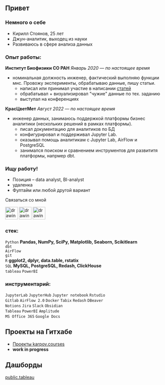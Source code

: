 ## Привет

### Немного о себе
- Кирилл Стоянов, 25 лет 
- Джун-аналитик, выходец из науки
- Развиваюсь в сфере анализа данных 

### Опыт работы:
**Институт Биофизики СО РАН** *Январь 2020 — по настоящее время*
- номинальная должность инженер, фактический выполняю функции мнс. Провожу эксперименты, обрабатываю данные, пишу статьи.
  - написал или принимал участие в написании [статей](https://scholar.google.ru/citations?hl=ru&user=iV7UiZwAAAAJ)
  - обрабатывал + визуализировал "чужие" данные по тех. заданию
  - выступал на конференциях

**КрасЦветМет** *Август 2022 — по настоящее время*
- инженер данных, занимаюсь поддержкой платформы бизнес аналитики (нескольких решений в рамках платформы).
  - писал документацию для аналитиков по БД
  - конфигурировал и поддерживал Jupyter Lab.
  - оказывал помощь аналитикам с Jupyter Lab, AirFlow и PostgreSQL
  - занимался поиском и сравнением инструментов для развититя платформы, напрмер dbt.

### Ищу работу!
- Позиция – data analyst, BI-analyst
- удаленка
- Фултайм или любой другой вариант 

Связаться со мной  

[<img src="https://camo.githubusercontent.com/557288cda39553886f194b718500f019047b4d0647db684fd87e0dfe5bbd17cc/68747470733a2f2f63646e2d69636f6e732d706e672e666c617469636f6e2e636f6d2f3531322f3134352f3134353830372e706e67" alt="drawing" width="40">](https://www.linkedin.com/in/kirill-stoyanov-502374195/)
[<img src="https://camo.githubusercontent.com/cd5e319c5e8d58acb6122c2525120409628c4c49f72fd5f71b542212035c0963/68747470733a2f2f75706c6f61642e77696b696d656469612e6f72672f77696b6970656469612f636f6d6d6f6e732f7468756d622f382f38322f54656c656772616d5f6c6f676f2e7376672f3230343870782d54656c656772616d5f6c6f676f2e7376672e706e67" alt="drawing" width="40">](https://t.me/Kir_stoyanov/) [<img src="https://camo.githubusercontent.com/967f4c3a08b4036738f0c3ad4d8e6cbc19b0bb4216696153ba1aa4ed878f819d/68747470733a2f2f696d672e69636f6e73382e636f6d2f666c75656e742f34382f3030303030302f676d61696c2d6e65772e706e67" alt="drawing" width="40">](mailto:kir.stoyanov97@gmail.com)

### стек: 
`Python`  **Pandas, NumPy, SciPy, Matplotlib, Seaborn, Scikitlearn**  
`dbt`  
`AirFlow`  
`git`  
`R` **ggplot2, dplyr, data.table, rstatix**  
`SQL` **MySQL, PostgreSQL, Redash, ClickHouse**  
`tableau`
`PowerBI`

### инструментарий:   
`JupyterLab` `JupyterHub` `Jupyter notebook` `Rstudio`   
`Gitlab` `AirFlow 2.0` `Docker`
`Tabix` `Redash` `DBeaver`  
`Notions` `Jira` `Slack` `Obsidian`     
`Tableau` `PowerBI` `Amplitude`  
`MS Office 365` `Google Docs`

## Проекты на Гитхабе
- [Проекты karpov.courses](https://github.com/MassGunter/kc_projects)
- **work in progress**  

## Дашборды 
[public.tableau](https://public.tableau.com/app/profile/kirill3209#!/?newProfile=&activeTab=0)  
 

<!---
MassGunter/MassGunter is a ✨ special ✨ repository because its `README.md` (this file) appears on your GitHub profile.
You can click the Preview link to take a look at your changes.
--->
